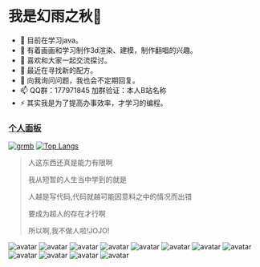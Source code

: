 # 我是幻雨之秋🐺

- 🔭 目前在学习java。
- 🌱 有着画画和学习制作3d渲染、建模，制作翻唱的兴趣。
- 👯 喜欢和大家一起交流探讨。
- 🤔 最近在寻找新的配方。
- 💬 向我询问问题，我也会不定期回复。
- 📫 QQ群：177971845 加群验证：本人B站名称
- ⚡ 其实我是为了提高办事效率，才学习的编程。

### [个人面板](https://hyzqacg.github.io/)

[![grmb](https://github-readme-stats.vercel.app/api?username=17396743&show_icons=true&theme=flag-india)](https://hyzqacg.github.io/)
[![Top Langs](https://github-readme-stats.vercel.app/api/top-langs/?username=17396743)](https://hyzqacg.github.io/)



> 人这东西还真是能力有限啊
> 
> 我从短暂的人生当中学到的就是
> 
> 人越是写代码,代码就越可能因意料之中的情况而出错
> 
> 要成为超人的存在才行啊
> 
> 所以啊,我不做人啦!JOJO!

![avatar](https://camo.githubusercontent.com/bae07753aacf44d2f368e1de97067bb1d2335da24950ebb8efbc13ee827a9c2b/68747470733a2f2f696d672e736869656c64732e696f2f62616467652f62676f2d46474f2545372541452538302545342542382541442545362539432538442545352541452538392545352538442539332545372538452541392545352541452542362d3232353739392e737667)
![avatar](https://camo.githubusercontent.com/bc918e710193fb3bd5c2ea3a679adae561cd0670886ad9bb9071bf7df4255df3/68747470733a2f2f696d672e736869656c64732e696f2f62616467652f2545392541442538322545342542392538422545372542432539342545392538302541302545382538302538352d2545392539422538302545392541442538322545372538452541392545352541452542362d3862303038622e737667)
![avatar](https://camo.githubusercontent.com/bbef155fe767b3e78f76f8cc515fe85cfca9b4971400a7f68ec74c42998d1cb0/68747470733a2f2f696d672e736869656c64732e696f2f62616467652f2545352538452539462545362539442541352545342542442541302545342542392539462545372538452541392545352538452539462545372541352539452d2545352538452539462545372541352539452545372538452541392545352541452542362d3161613366662e737667)
![avatar](https://camo.githubusercontent.com/56bcd41d313a4e3325c8ee64457874bd69fe2c20f087950f52d61d9180879722/68747470733a2f2f696d672e736869656c64732e696f2f62616467652f2545342542412539312545372541382538422545352542412538462545352539312539382d2545342542412539312545372541382538422545352542412538462545352539312539382d6666666666662e737667)
![avatar](https://camo.githubusercontent.com/88df9d1c7282f11e7579ce56f585ea096ddad3b44e6d3a90e59f6b2968118466/68747470733a2f2f696d672e736869656c64732e696f2f62616467652f6c696e6b2d3939362e6963752d7265642e737667)
![avatar](https://camo.githubusercontent.com/9498edca25c24fb462855206d1a5c5b8a6ad6b5acf2e67f59b8a04fe864ccb2c/68747470733a2f2f696d672e736869656c64732e696f2f62616467652f6c6963656e73652d416e74692532303939362d626c75652e737667)
![avatar](https://camo.githubusercontent.com/49b6ac37b38aabb99c674d9ade739c194c0fc7d0c27ca9a795df478d7a3cff1a/68747470733a2f2f696d672e736869656c64732e696f2f62616467652f2545352542432538302545342542442538442d2545342542382538302545362539442541312545352542432538302545342542442538442545352539322542382545392542312542432d6666643730302e737667)
![avatar](https://camo.githubusercontent.com/6c5cafb1e817917b83005edd21bc812446d1007087c3d1d68d3f20b86996ac25/68747470733a2f2f696d672e736869656c64732e696f2f62616467652f2545372539372538352545352542432542312d2545372539372538352545352542432542312545352538452541382d6563626163622e737667)
![avatar](https://camo.githubusercontent.com/a5e2108100fe9abb61cce5fff84173d400a23ceb0df5ababa3e76bbecff79c2f/68747470733a2f2f696d672e736869656c64732e696f2f62616467652f2545382539302539442545382538452538392545362538452541372d2545352542302538462545352541442541362545372539342539462545372539432539462545362539382541462545352541342541412545362541332539322545342542412538362d6230653065362e737667)
![avatar](https://camo.githubusercontent.com/8a354560667543fcbe9a218d4fc22d19ba30f7e5cc10b2f63bc9afaf7fa6c7f0/68747470733a2f2f696d672e736869656c64732e696f2f62616467652f6e322d2545362539372541352545382541462541444e322545362538382539362545352539302538432545372541442538392545362542302542342545352542392542332d3030666630302e737667)
![avatar](https://camo.githubusercontent.com/08f13e9d6d6bea7efd8bc74a84628f47f296cd132f0d5ebfbf28367f8b0ce6eb/68747470733a2f2f696d672e736869656c64732e696f2f62616467652f2545352539322539352545352539322539352545352539322539352d2545342542382538302545352541342541392545342542382538442545352539322539352545362542352539312545382542412541422545392539412542452545352538462539372d6363636363632e737667)
![avatar](https://camo.githubusercontent.com/e6df6fe754077a1ac3e3d099e2976e1f987078625b49b74db78dd6803e931512/68747470733a2f2f696d672e736869656c64732e696f2f62616467652f2545372542442539312545372542422539432545342542392539452545342542382539302d254536254231253832254536254231253832254534254244254130254534254241253836254537254242253939254534254238254141737461722545322539382538362545352539302541372d6666393930302e737667)


<!--
**17396743/17396743** is a ✨ _special_ ✨ repository because its `README.md` (this file) appears on your GitHub profile.

Here are some ideas to get you started:

- 🔭 I’m currently working on ...
- 🌱 I’m currently learning ...
- 👯 I’m looking to collaborate on ...
- 🤔 I’m looking for help with ...
- 💬 Ask me about ...
- 📫 How to reach me: ...
- 😄 Pronouns: ...
- ⚡ Fun fact: ...
-->
